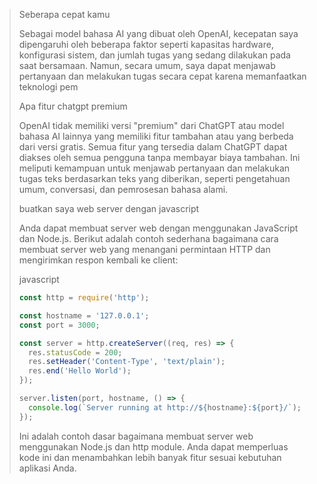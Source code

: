 > Seberapa cepat kamu
> 
> Sebagai model bahasa AI yang dibuat oleh OpenAI, kecepatan saya dipengaruhi oleh beberapa faktor seperti kapasitas hardware, konfigurasi sistem, dan jumlah tugas yang sedang dilakukan pada saat bersamaan. Namun, secara umum, saya dapat menjawab pertanyaan dan melakukan tugas secara cepat karena memanfaatkan teknologi pem
> 
> Apa fitur chatgpt premium
> 
> OpenAI tidak memiliki versi "premium" dari ChatGPT atau model bahasa AI lainnya yang memiliki fitur tambahan atau yang berbeda dari versi gratis. Semua fitur yang tersedia dalam ChatGPT dapat diakses oleh semua pengguna tanpa membayar biaya tambahan. Ini meliputi kemampuan untuk menjawab pertanyaan dan melakukan tugas teks berdasarkan teks yang diberikan, seperti pengetahuan umum, conversasi, dan pemrosesan bahasa alami.
> 
> buatkan saya web server dengan javascript
> 
> Anda dapat membuat server web dengan menggunakan JavaScript dan Node.js. Berikut adalah contoh sederhana bagaimana cara membuat server web yang menangani permintaan HTTP dan mengirimkan respon kembali ke client:
> 
> javascript
> 
> ```javascript
> const http = require('http');
> 
> const hostname = '127.0.0.1';
> const port = 3000;
> 
> const server = http.createServer((req, res) => {
>   res.statusCode = 200;
>   res.setHeader('Content-Type', 'text/plain');
>   res.end('Hello World');
> });
> 
> server.listen(port, hostname, () => {
>   console.log(`Server running at http://${hostname}:${port}/`);
> });
> ```
> 
> Ini adalah contoh dasar bagaimana membuat server web menggunakan Node.js dan http module. Anda dapat memperluas kode ini dan menambahkan lebih banyak fitur sesuai kebutuhan aplikasi Anda.